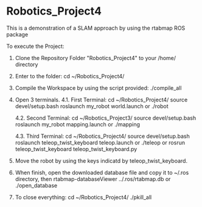 # Robotics_Project4
This is a demonstration of a SLAM approach by using the rtabmap ROS package

To execute the Project:

1. Clone the Repository Folder "Robotics_Project4" to your /home/<user> directory
2. Enter to the folder:
	cd ~/Robotics_Project4/
  
3. Compile the Workspace by using the script provided:
	./compile_all
 
4. Open 3 terminals.
	4.1. First Terminal: 
  		cd ~/Robotics_Project4/
	      	source devel/setup.bash
	       	roslaunch my_robot world.launch
	or
		./robot
	
	4.2. Second Terminal:
	       	cd ~/Robotics_Project3/
	      	source devel/setup.bash
	      	roslaunch my_robot mapping.launch
		or
		./mapping
  
	4.3. Third Terminal:
        		cd ~/Robotics_Project4/	
		source devel/setup.bash
      		roslaunch teleop_twist_keyboard teleop.launch
		or
		./teleop
		or
		rosrun teleop_twist_keyboard teleop_twist_keyboard.py
  

5. Move the robot by using the keys indicatd by teleop_twist_keyboard.

6. When finish, open the downloaded database file and copy it to ~/.ros directory, then
	rtabmap-databaseViewer ../.ros/rtabmap.db
	or
	./open_database	

7. To close everything:
	cd ~/Robotics_Project4/
	./pkill_all



